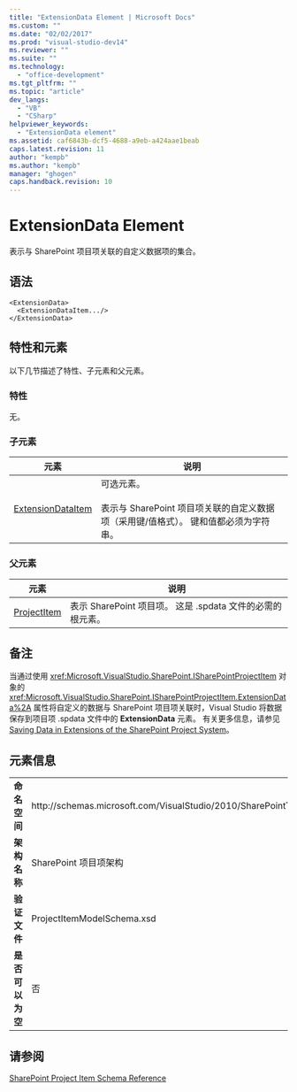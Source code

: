 ```yaml
---
title: "ExtensionData Element | Microsoft Docs"
ms.custom: ""
ms.date: "02/02/2017"
ms.prod: "visual-studio-dev14"
ms.reviewer: ""
ms.suite: ""
ms.technology: 
  - "office-development"
ms.tgt_pltfrm: ""
ms.topic: "article"
dev_langs: 
  - "VB"
  - "CSharp"
helpviewer_keywords: 
  - "ExtensionData element"
ms.assetid: caf6843b-dcf5-4688-a9eb-a424aae1beab
caps.latest.revision: 11
author: "kempb"
ms.author: "kempb"
manager: "ghogen"
caps.handback.revision: 10
---
```

# ExtensionData Element
  表示与 SharePoint 项目项关联的自定义数据项的集合。  
  
## 语法  
  
```  
<ExtensionData>  
  <ExtensionDataItem.../>  
</ExtensionData>  
```  
  
## 特性和元素  
 以下几节描述了特性、子元素和父元素。  
  
### 特性  
 无。  
  
### 子元素  
  
|元素|说明|  
|--------|--------|  
|[ExtensionDataItem](../sharepoint/extensiondataitem-element.md)|可选元素。<br /><br /> 表示与 SharePoint 项目项关联的自定义数据项（采用键\/值格式）。  键和值都必须为字符串。|  
  
### 父元素  
  
|元素|说明|  
|--------|--------|  
|[ProjectItem](../sharepoint/projectitem-element.md)|表示 SharePoint 项目项。  这是 .spdata 文件的必需的根元素。|  
  
## 备注  
 当通过使用 <xref:Microsoft.VisualStudio.SharePoint.ISharePointProjectItem> 对象的 <xref:Microsoft.VisualStudio.SharePoint.ISharePointProjectItem.ExtensionData%2A> 属性将自定义的数据与 SharePoint 项目项关联时，Visual Studio 将数据保存到项目项 .spdata 文件中的 **ExtensionData** 元素。  有关更多信息，请参见[Saving Data in Extensions of the SharePoint Project System](../sharepoint/saving-data-in-extensions-of-the-sharepoint-project-system.md)。  
  
## 元素信息  
  
|||  
|-|-|  
|**命名空间**|http:\/\/schemas.microsoft.com\/VisualStudio\/2010\/SharePointTools\/SharePointProjectItemModel|  
|**架构名称**|SharePoint 项目项架构|  
|**验证文件**|ProjectItemModelSchema.xsd|  
|**是否可以为空**|否|  
  
## 请参阅  
 [SharePoint Project Item Schema Reference](../sharepoint/sharepoint-project-item-schema-reference.md)  
  
  